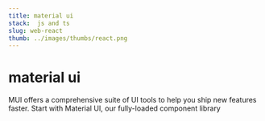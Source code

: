 ```yaml
---
title: material ui
stack:  js and ts
slug: web-react
thumb: ../images/thumbs/react.png
---
```


# material ui
 MUI offers a comprehensive suite of UI tools to help you ship new features faster. Start with Material UI, our fully-loaded component library